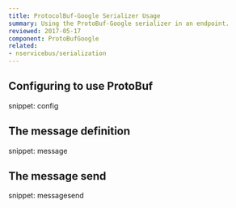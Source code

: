 ```yaml
---
title: ProtocolBuf-Google Serializer Usage
summary: Using the ProtoBuf-Google serializer in an endpoint.
reviewed: 2017-05-17
component: ProtoBufGoogle
related:
- nservicebus/serialization
---
```


## Configuring to use ProtoBuf

snippet: config


## The message definition

snippet: message


## The message send

snippet: messagesend